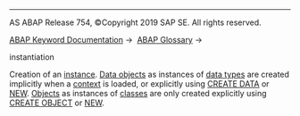   

* * *

AS ABAP Release 754, ©Copyright 2019 SAP SE. All rights reserved.

[ABAP Keyword Documentation](javascript:call_link\('abenabap.htm'\)) →  [ABAP Glossary](javascript:call_link\('abenabap_glossary.htm'\)) → 

instantiation

Creation of an [instance](javascript:call_link\('abeninstance_glosry.htm'\) "Glossary Entry"). [Data objects](javascript:call_link\('abendata_object_glosry.htm'\) "Glossary Entry") as instances of [data types](javascript:call_link\('abendata_type_glosry.htm'\) "Glossary Entry") are created implicitly when a [context](javascript:call_link\('abencontext_2_glosry.htm'\) "Glossary Entry") is loaded, or explicitly using [CREATE DATA](javascript:call_link\('abapcreate_data.htm'\)) or [NEW](javascript:call_link\('abenconstructor_expression_new.htm'\)). [Objects](javascript:call_link\('abenobject_glosry.htm'\) "Glossary Entry") as instances of [classes](javascript:call_link\('abenclass_glosry.htm'\) "Glossary Entry") are only created explicitly using [CREATE OBJECT](javascript:call_link\('abapcreate_object.htm'\)) or [NEW](javascript:call_link\('abenconstructor_expression_new.htm'\)).